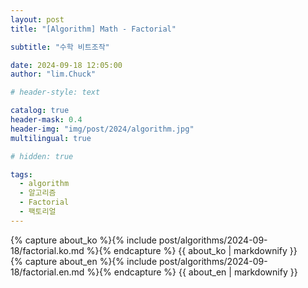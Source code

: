 ```yaml
---
layout: post
title: "[Algorithm] Math - Factorial"

subtitle: "수학 비트조작"

date: 2024-09-18 12:05:00
author: "lim.Chuck"

# header-style: text

catalog: true
header-mask: 0.4
header-img: "img/post/2024/algorithm.jpg"
multilingual: true

# hidden: true

tags:
  - algorithm
  - 알고리즘
  - Factorial
  - 팩토리얼
---
```


<div class="ko post-container">
    {% capture about_ko %}{% include post/algorithms/2024-09-18/factorial.ko.md %}{% endcapture %}
    {{ about_ko | markdownify }}
</div>
<div class="en post-container">
    {% capture about_en %}{% include post/algorithms/2024-09-18/factorial.en.md %}{% endcapture %}
    {{ about_en | markdownify }}
</div>
